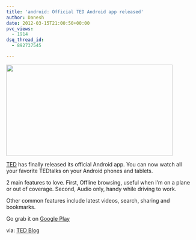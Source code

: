 ```yaml
---
title: 'android: Official TED Android app released'
author: Danesh
date: 2012-03-15T21:00:50+00:00
pvc_views:
  - 1914
dsq_thread_id:
  - 892737545

---
```

[<img loading="lazy" class="alignnone size-full wp-image-2413" title="TED-Android-app" src="/wp-content/uploads/2012/03/TED-Android-app.png" alt="" width="442" height="242" />][1]

[TED][2] has finally released its official Android app. You can now watch all your favorite TEDtalks on your Android phones and tablets.

2 main features to love. First, Offline browsing, useful when I&#8217;m on a plane or out of coverage. Second, Audio only, handy while driving to work.

Other common features include latest videos, search, sharing and bookmarks.

Go grab it on [Google Play][3]

via: [TED Blog][4]

 [1]: /wp-content/uploads/2012/03/TED-Android-app.png
 [2]: http://www.ted.com/
 [3]: https://play.google.com/store/apps/details?id=com.ted.android
 [4]: http://blog.ted.com/2012/03/15/announcing-teds-new-android-app/